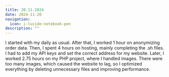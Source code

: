 ```yaml
---
title: 20.11.2024
date: 2024-11-20
navigation:
  icon: i-lucide-notebook-pen
description: ""
---
```


I started with my daily as usual. After that, I worked 1 hour on anonymizing order data. Then, I spent 4 hours on hosting, mainly completing the .sh files. I had to add my API keys and set the correct address for my website. Later, I worked 2.75 hours on my PHP project, where I handled images. There were too many images, which caused the website to lag, so I optimized everything by deleting unnecessary files and improving performance.


